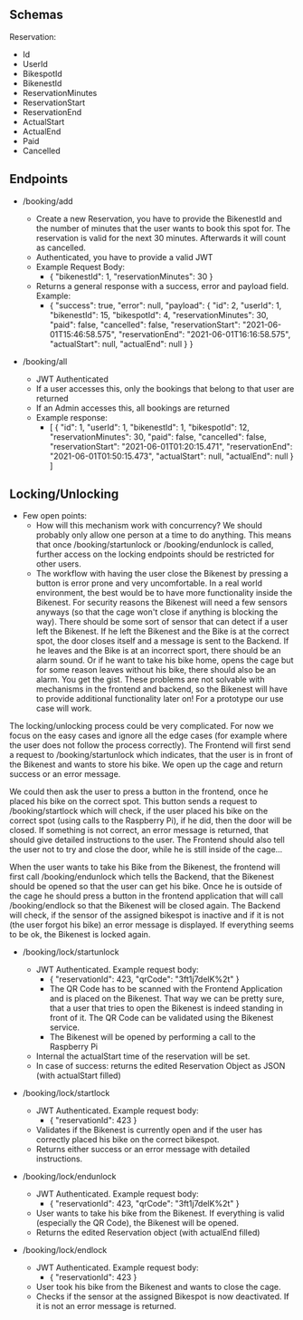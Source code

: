 ## Schemas

Reservation:
- Id
- UserId
- BikespotId  
- BikenestId
- ReservationMinutes  
- ReservationStart
- ReservationEnd
- ActualStart
- ActualEnd
- Paid
- Cancelled

## Endpoints

- /booking/add
    - Create a new Reservation, you have to provide the BikenestId and the number of minutes that 
      the user wants to book this spot for. The reservation is valid for the next 30 minutes. Afterwards it will count as cancelled.
    - Authenticated, you have to provide a valid JWT
    - Example Request Body:
        - {
          "bikenestId": 1,
          "reservationMinutes": 30
          }
    - Returns a general response with a success, error and payload field. Example:
        - {
          "success": true,
          "error": null,
          "payload": {
          "id": 2,
          "userId": 1,
          "bikenestId": 15,
          "bikespotId": 4,
          "reservationMinutes": 30,
          "paid": false,
          "cancelled": false,
          "reservationStart": "2021-06-01T15:46:58.575",
          "reservationEnd": "2021-06-01T16:16:58.575",
          "actualStart": null,
          "actualEnd": null
          }
          }
    
- /booking/all
    - JWT Authenticated
    - If a user accesses this, only the bookings that belong to that user are returned
    - If an Admin accesses this, all bookings are returned
    - Example response:
        -   [
              {
              "id": 1,
              "userId": 1,
              "bikenestId": 1,
              "bikespotId": 12,
              "reservationMinutes": 30,
              "paid": false,
              "cancelled": false,
              "reservationStart": "2021-06-01T01:20:15.471",
              "reservationEnd": "2021-06-01T01:50:15.473",
              "actualStart": null,
              "actualEnd": null
              }
            ]

## Locking/Unlocking

- Few open points:
    - How will this mechanism work with concurrency? We should probably only allow one person at a time to do anything.
    This means that once /booking/startunlock or /booking/endunlock is called, further access on the locking endpoints should be
      restricted for other users.
    - The workflow with having the user close the Bikenest by pressing a button is error prone and very uncomfortable.
    In a real world environment, the best would be to have more functionality inside the Bikenest. For security reasons the Bikenest
      will need a few sensors anyways (so that the cage won't close if anything is blocking the way). There should be some sort of
      sensor that can detect if a user left the Bikenest. If he left the Bikenest and the Bike is at the correct spot, the door 
      closes itself and a message is sent to the Backend. If he leaves and the Bike is at an incorrect sport, there should be an alarm
      sound. Or if he want to take his bike home, opens the cage but for some reason leaves without his bike, there should also be
      an alarm. You get the gist. These problems are not solvable with mechanisms in the frontend and backend, so the Bikenest 
      will have to provide additional functionality later on! For a prototype our use case will work.

The locking/unlocking process could be very complicated. For now we focus on the easy cases and ignore all the edge cases
(for example where the user does not follow the process correctly).
The Frontend will first send a request to /booking/startunlock which indicates, that the user is in front of the Bikenest and wants
to store his bike. We open up the cage and return success or an error message.

We could then ask the user to press a button in the frontend, once he placed his bike on the correct spot.
This button sends a request to /booking/startlock which will check, if the user placed his bike on the correct spot (using calls
to the Raspberry Pi), if he did, then the door will be closed. If something is not correct, an error message is returned, that
should give detailed instructions to the user.
The Frontend should also tell the user not to try and close the door, while he is still inside of the cage...

When the user wants to take his Bike from the Bikenest, the frontend will first call /booking/endunlock
which tells the Backend, that the Bikenest should be opened so that the user can get his bike.
Once he is outside of the cage he should press a button in the frontend application that will call /booking/endlock
so that the Bikenest will be closed again. The Backend will check, if the sensor of the assigned bikespot is inactive and if it is
not (the user forgot his bike) an error message is displayed. If everything seems to be ok, the Bikenest is locked again.

- /booking/lock/startunlock
    - JWT Authenticated. Example request body:
        - { "reservationId": 423, "qrCode": "3ft1j7delK%2t" }
        - The QR Code has to be scanned with the Frontend Application and is placed on the Bikenest.
          That way we can be pretty sure, that a user that tries to open the Bikenest is indeed standing in front of it.
          The QR Code can be validated using the Bikenest service.
        - The Bikenest will be opened by performing a call to the Raspberry Pi
    - Internal the actualStart time of the reservation will be set.
    - In case of success: returns the edited Reservation Object as JSON (with actualStart filled)
    
- /booking/lock/startlock
    - JWT Authenticated. Example request body:
        - { "reservationId": 423 }
    - Validates if the Bikenest is currently open and if the user has correctly placed his bike on the correct bikespot.
    - Returns either success or an error message with detailed instructions.

- /booking/lock/endunlock
    - JWT Authenticated. Example request body:
        - { "reservationId": 423, "qrCode": "3ft1j7delK%2t" }
    - User wants to take his bike from the Bikenest. If everything is valid (especially the QR Code), the Bikenest will be opened.
    - Returns the edited Reservation object (with actualEnd filled)
    
- /booking/lock/endlock
    - JWT Authenticated. Example request body:
        - { "reservationId": 423 }
    - User took his bike from the Bikenest and wants to close the cage.
    - Checks if the sensor at the assigned Bikespot is now deactivated. If it is not an error message is returned.
